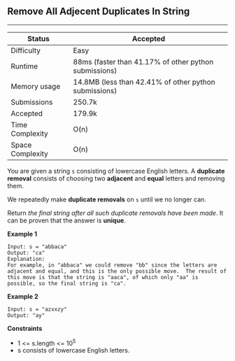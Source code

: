 ## Remove All Adjecent Duplicates In String
---------
| Status | Accepted |
| --- | --- |
| Difficulty | Easy |
| Runtime | 88ms (faster than 41.17% of other python submissions) |
| Memory usage | 14.8MB (less than 42.41% of other python submissions) |
| Submissions | 250.7k |
| Accepted | 179.9k |
| Time Complexity | O(n) |
| Space Complexity | O(n) |

You are given a string `s` consisting of lowercase English letters. A **duplicate removal** consists of choosing two **adjacent** and **equal** letters and removing them.

We repeatedly make **duplicate removals** on `s` until we no longer can.

Return *the final string after all such duplicate removals have been made*. It can be proven that the answer is **unique**.

**Example 1**
```
Input: s = "abbaca"
Output: "ca"
Explanation: 
For example, in "abbaca" we could remove "bb" since the letters are adjacent and equal, and this is the only possible move.  The result of this move is that the string is "aaca", of which only "aa" is possible, so the final string is "ca".
```

**Example 2**
```
Input: s = "azxxzy"
Output: "ay"
```

**Constraints**
- 1 <= s.length <= 10<sup>5</sup>
- s consists of lowercase English letters.
